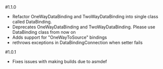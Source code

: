 #1.1.0
- Refactor OneWayDataBinding and TwoWayDataBinding into single class called DataBinding.
- Deprecates OneWayDataBinding and TwoWayDataBinding. Please use DataBinding class from now on
- Adds support for "OneWayToSource" bindings
- rethrows exceptions in DataBindingConnection when setter fails

#1.0.1
- Fixes issues with making builds due to asmdef
